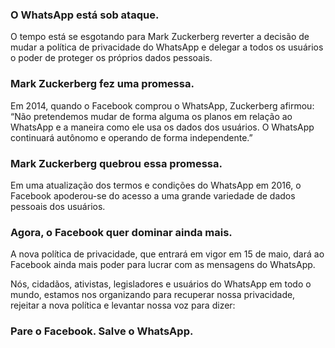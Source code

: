 ### **O WhatsApp está sob ataque.**
O tempo está se esgotando para Mark Zuckerberg reverter a decisão de mudar a política de privacidade do WhatsApp e delegar a todos os usuários o poder de proteger os próprios dados pessoais.

### **Mark Zuckerberg fez uma promessa.**
Em 2014, quando o Facebook comprou o WhatsApp, Zuckerberg afirmou: “Não pretendemos mudar de forma alguma os planos em relação ao WhatsApp e a maneira como ele usa os dados dos usuários. O WhatsApp continuará autônomo e operando de forma independente.”

### **Mark Zuckerberg quebrou essa promessa.**
Em uma atualização dos termos e condições do WhatsApp em 2016, o Facebook apoderou-se do acesso a uma grande variedade de dados pessoais dos usuários.

### **Agora, o Facebook quer dominar ainda mais.**
A nova política de privacidade, que entrará em vigor em 15 de maio, dará ao Facebook ainda mais poder para lucrar com as mensagens do WhatsApp. 

Nós, cidadãos, ativistas, legisladores e usuários do WhatsApp em todo o mundo, estamos nos organizando para recuperar nossa privacidade, rejeitar a nova política e levantar nossa voz para dizer:

### **Pare o Facebook. Salve o WhatsApp.**
